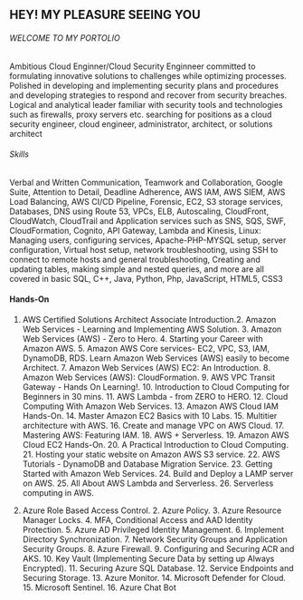 ## HEY! MY PLEASURE SEEING YOU
###### WELCOME TO MY PORTOLIO
Ambitious Cloud Enginner/Cloud Security Enginneer committed to formulating innovative solutions to challenges while optimizing processes. Polished in developing and implementing security plans and procedures and developing strategies to respond and recover from security breaches. Logical and analytical leader familiar with security tools and technologies such as firewalls, proxy servers etc. searching for positions as a cloud security engineer, cloud engineer, administrator, architect, or solutions architect
###### Skills
Verbal and Written Communication, Teamwork and Collaboration, Google Suite, Attention to Detail, Deadline Adherence, AWS IAM, AWS SIEM, AWS Load Balancing, AWS CI/CD Pipeline, Forensic, EC2, S3 storage services, Databases, DNS using Route 53, VPCs, ELB, Autoscaling, CloudFront, CloudWatch, CloudTrail and Application services such as SNS, SQS, SWF, CloudFormation, Cognito, API Gateway, Lambda and Kinesis, Linux: Managing users, configuring services, Apache-PHP-MYSQL setup, server configuration, Virtual host setup, network troubleshooting, using SSH to connect to remote hosts and general troubleshooting, Creating and updating tables, making simple and nested queries, and more are all covered in basic SQL, C++, Java, Python, Php, JavaScript, HTML5, CSS3
#### Hands-On
1. AWS Certified Solutions Architect Associate Introduction.2. Amazon Web Services - Learning and Implementing AWS Solution. 3. Amazon Web Services (AWS) - Zero to Hero. 4. Starting your Career with Amazon AWS. 5. Amazon AWS Core services- EC2, VPC, S3, IAM, DynamoDB, RDS. Learn Amazon Web Services (AWS) easily to become Architect. 7. Amazon Web Services (AWS) EC2: An Introduction. 8. Amazon Web Services (AWS): CloudFormation. 9. AWS VPC Transit Gateway - Hands On Learning!. 10. Introduction to Cloud Computing for Beginners in 30 mins. 11. AWS Lambda - from ZERO to HERO. 12. Cloud Computing With Amazon Web Services. 13. Amazon AWS Cloud IAM Hands-On. 14. Master Amazon EC2 Basics with 10 Labs. 15. Multitier architecture with AWS. 16. Create and manage VPC on AWS Cloud. 17. Mastering AWS: Featuring IAM. 18. AWS + Serverless. 19. Amazon AWS Cloud EC2 Hands-On. 20. A Practical Introduction to Cloud Computing. 21. Hosting your static website on Amazon AWS S3 service. 22. AWS Tutorials - DynamoDB and Database Migration Service. 23. Getting Started with Amazon Web Services. 24. Build and Deploy a LAMP server on AWS. 25. All About AWS Lambda and Serverless. 26. Serverless computing in AWS.

1. Azure Role Based Access Control. 2. Azure Policy. 3. Azure Resource Manager Locks. 4. MFA, Conditional Access and AAD Identity Protection. 5. Azure AD Privileged Identity Management. 6. Implement Directory Synchronization. 7. Network Security Groups and Application Security Groups. 8. Azure Firewall. 9. Configuring and Securing ACR and AKS. 10. Key Vault (Implementing Secure Data by setting up Always Encrypted). 11. Securing Azure SQL Database. 12. Service Endpoints and Securing Storage. 13. Azure Monitor. 14. Microsoft Defender for Cloud. 15. Microsoft Sentinel. 16. Azure Chat Bot
<!---
MrBona/MrBona is a ✨ special ✨ repository because its `README.md` (this file) appears on your GitHub profile.
You can click the Preview link to take a look at your changes.
--->
